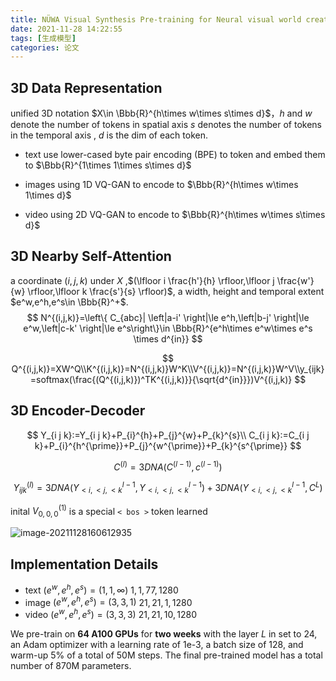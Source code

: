 ```yaml
---
title: NÜWA Visual Synthesis Pre-training for Neural visual world creation
date: 2021-11-28 14:22:55
tags: [生成模型]
categories: 论文
---
```


## 3D Data Representation

unified 3D notation $X\in \Bbb{R}^{h\times w\times s\times d}$，$h$ and $w$ denote the number of tokens in spatial axis $s$ denotes the number of tokens in the temporal axis , $d$ is the dim of each token.

- text use lower-cased byte pair encoding (BPE) to token and embed them to $\Bbb{R}^{1\times 1\times s\times d}$ 

- images  using 1D VQ-GAN to encode to $\Bbb{R}^{h\times w\times 1\times d}$ 

- video using 2D VQ-GAN to encode to $\Bbb{R}^{h\times w\times s\times d}$ 

## 3D Nearby Self-Attention

a coordinate $(i,j,k)$ under $X$ ,$(\lfloor i \frac{h'}{h} \rfloor,\lfloor j \frac{w'}{w} \rfloor,\lfloor k \frac{s'}{s} \rfloor)$,  a width, height and temporal extent $e^w,e^h,e^s\in \Bbb{R}^+$.
$$
N^{(i,j,k)}=\left\{ C_{abc}| \left|a-i' \right|\le e^h,\left|b-j' \right|\le e^w,\left|c-k' \right|\le e^s\right\}\in \Bbb{R}^{e^h\times e^w\times e^s \times d^{in}}
$$


$$
Q^{(i,j,k)}=XW^Q\\K^{(i,j,k)}=N^{(i,j,k)}W^K\\V^{(i,j,k)}=N^{(i,j,k)}W^V\\y_{ijk}=softmax(\frac{(Q^{(i,j,k)})^TK^{(i,j,k)}}{\sqrt{d^{in}}})V^{(i,j,k)}
$$



## 3D Encoder-Decoder

$$
Y_{i j k}:=Y_{i j k}+P_{i}^{h}+P_{j}^{w}+P_{k}^{s}\\
C_{i j k}:=C_{i j k}+P_{i}^{h^{\prime}}+P_{j}^{w^{\prime}}+P_{k}^{s^{\prime}}
$$

$$
C^{(l)}=3DNA(C^{(l-1)},c^{(l-1)})
$$

$$
Y^{(l)}_{ijk}=3DNA(Y^{l-1}_{<i,<j,<k},Y^{l-1}_{<i,<j,<k})+3DNA(Y^{l-1}_{<i,<j,<k},C^{L})
$$

inital $V^{(1)}_{0,0,0}$ is a special `< bos >` token learned



![image-20211128160612935](https://gitee.com/ZhaoJW11/typroimg/raw/master/image/202111/28/162124-463286.png)

## Implementation Details

- text $(e^w,e^h,e^s)=(1,1,\infty)$ $1,1,77,1280$
- image $(e^w,e^h,e^s)=(3,3,1)$ $21,21,1,1280$
- video $(e^w,e^h,e^s)=(3,3,3)$ $21,21,10,1280$

We pre-train on **64 A100 GPUs** for **two weeks** with the layer $L$ in  set to 24, an Adam optimizer with a learning rate of 1e-3, a batch size of 128, and warm-up 5% of a total of 50M steps. The final pre-trained model has a total number of 870M parameters.
